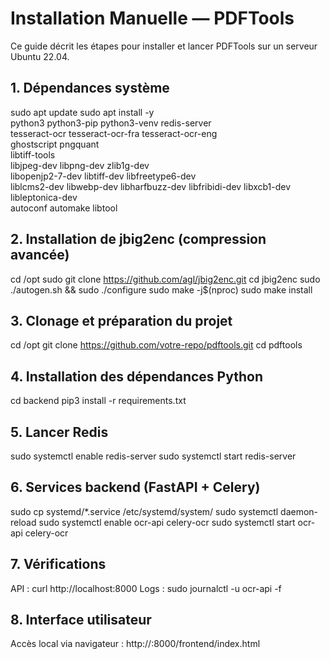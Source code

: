 # Installation Manuelle — PDFTools

Ce guide décrit les étapes pour installer et lancer PDFTools sur un serveur Ubuntu 22.04.

## 1. Dépendances système

sudo apt update
sudo apt install -y \
  python3 python3-pip python3-venv redis-server \
  tesseract-ocr tesseract-ocr-fra tesseract-ocr-eng \
  ghostscript pngquant \
  libtiff-tools \
  libjpeg-dev libpng-dev zlib1g-dev \
  libopenjp2-7-dev libtiff-dev libfreetype6-dev \
  liblcms2-dev libwebp-dev libharfbuzz-dev libfribidi-dev libxcb1-dev \
  libleptonica-dev \
  autoconf automake libtool

## 2. Installation de jbig2enc (compression avancée)

cd /opt
sudo git clone https://github.com/agl/jbig2enc.git
cd jbig2enc
sudo ./autogen.sh && sudo ./configure
sudo make -j$(nproc)
sudo make install

## 3. Clonage et préparation du projet

cd /opt
git clone https://github.com/votre-repo/pdftools.git
cd pdftools

## 4. Installation des dépendances Python

cd backend
pip3 install -r requirements.txt

## 5. Lancer Redis

sudo systemctl enable redis-server
sudo systemctl start redis-server

## 6. Services backend (FastAPI + Celery)

sudo cp systemd/*.service /etc/systemd/system/
sudo systemctl daemon-reload
sudo systemctl enable ocr-api celery-ocr
sudo systemctl start ocr-api celery-ocr

## 7. Vérifications

API : curl http://localhost:8000
Logs : sudo journalctl -u ocr-api -f


## 8. Interface utilisateur

Accès local via navigateur : http://<IP>:8000/frontend/index.html